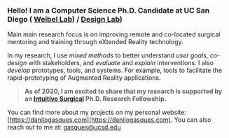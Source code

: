 <h3>Hello! I am a Computer Science Ph.D. Candidate at UC San Diego ( <a href="https://ubicomp.ucsd.edu">Weibel Lab</a>) / <a href="https://designlab.ucsd.edu">Design Lab</a>)
</h3>
Main main research focus is on improving remote and co-located surgical mentoring and training through eXtended Reality technology.

In my research, I use *mixed methods* to better understand *user goals*, *co-design* with stakeholders, and *evaluate* and *explain* interventions.
I also *develop* prototypes, tools, and systems. For example, tools to facilitate the rapid-prototyping of Augmented Reality applications.

> **As of 2020, I am excited to share that my research is supported by an [Intuitive Surgical](https://intuitive.com) Ph.D. Research Fellowship.**

You can find more about my projects on my personal website: [https://danilogasques.com](https://danilogasques.com). You can also reach out to me at: [gasques@ucsd.edu](gasques@ucsd.edu)
